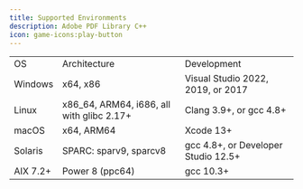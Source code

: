 ```yaml
---
title: Supported Environments
description: Adobe PDF Library C++
icon: game-icons:play-button
---
```


|          |                                            |                                     |
| -------- | ------------------------------------------ | ----------------------------------- |
| OS       | Architecture                               | Development                         |
| Windows  | x64, x86                                   | Visual Studio 2022, 2019, or 2017   |
| Linux    | x86\_64, ARM64, i686, all with glibc 2.17+ | Clang 3.9+, or gcc 4.8+             |
| macOS    | x64, ARM64                                 | Xcode 13+                           |
| Solaris  | SPARC: sparv9, sparcv8                     | gcc 4.8+, or Developer Studio 12.5+ |
| AIX 7.2+ | Power 8 (ppc64)                            | gcc 10.3+                           |
